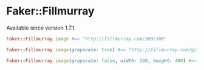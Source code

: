 # Faker::Fillmurray

Available since version 1.7.1.

```ruby
Faker::Fillmurray.image #=> "http://fillmurray.com/300/300"

Faker::Fillmurray.image(grayscale: true) #=> "http://fillmurray.com/g/300/300"

Faker::Fillmurray.image(grayscale: false, width: 200, height: 400) #=> "http://fillmurray.com/200/400"
```
